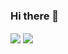 ### Hi there 👋
<a href="https://github.com/Mehranlip">
<img align="center" src="https://github-readme-stats.vercel.app/api?username=Mehranlip&show_icons=true&count_private=true&include_all_commits=true&theme=dark" /></a>
<a href="https://github.com/Mehranlip">
<img align="center" src="https://github-readme-stats.vercel.app/api/top-langs/?username=Mehranlip&theme=dark" />
</a>






<!--
**Mehranlip/Mehranlip** is a ✨ _special_ ✨ repository because its `README.md` (this file) appears on your GitHub profile.

Here are some ideas to get you started:

- 🔭 I’m currently working on ...
- 🌱 I’m currently learning ...
- 👯 I’m looking to collaborate on ...
- 🤔 I’m looking for help with ...
- 💬 Ask me about ...
- 📫 How to reach me: ...
- 😄 Pronouns: ...
- ⚡ Fun fact: ...
-->
